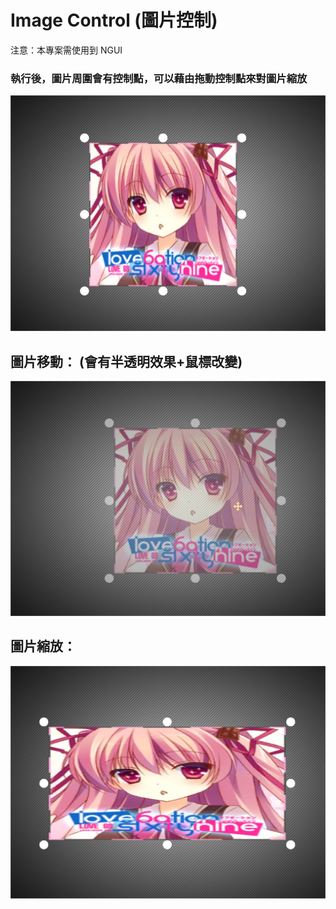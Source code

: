 # Image Control (圖片控制)

注意：本專案需使用到 NGUI

### 執行後，圖片周圍會有控制點，可以藉由拖動控制點來對圖片縮放

<img src="https://raw.githubusercontent.com/Lolikitty/Image_Control/master/Image%20Control/GitHub/A.jpg" />

## 圖片移動： (會有半透明效果+鼠標改變)
<img src="https://raw.githubusercontent.com/Lolikitty/Image_Control/master/Image%20Control/GitHub/B.jpg" />

## 圖片縮放：
<img src="https://raw.githubusercontent.com/Lolikitty/Image_Control/master/Image%20Control/GitHub/C.jpg" />


